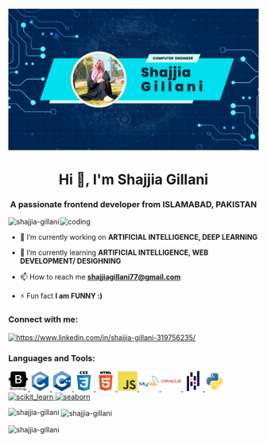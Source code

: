 ![logo](https://github.com/Shajjia-gillani/shajjia-gillani/blob/main/jia%20banner.png)
<h1 align="center">Hi 👋, I'm Shajjia Gillani</h1>
<h3 align="center">A passionate frontend developer from ISLAMABAD, PAKISTAN</h3>

<image align="right" alt="coding" width="400" src="C:\Users\ProBook\Desktop\ppr\codinng.gif">

<p align="left"> <img src="https://komarev.com/ghpvc/?username=shajjia-gillani&label=Profile%20views&color=0e75b6&style=flat" alt="shajjia-gillani" /> </p>

- 🔭 I’m currently working on **ARTIFICIAL INTELLIGENCE, DEEP LEARNING**

- 🌱 I’m currently learning **ARTIFICIAL INTELLIGENCE, WEB DEVELOPMENT/ DESIGHNING**

- 📫 How to reach me **shajjiagillani77@gmail.com**

- ⚡ Fun fact **I am FUNNY :)**

<h3 align="left">Connect with me:</h3>
<p align="left">
<a href="https://linkedin.com/in/https://www.linkedin.com/in/shajjia-gillani-319756235/" target="blank"><img align="center" src="https://raw.githubusercontent.com/rahuldkjain/github-profile-readme-generator/master/src/images/icons/Social/linked-in-alt.svg" alt="https://www.linkedin.com/in/shajjia-gillani-319756235/" height="30" width="40" /></a>
</p>

<h3 align="left">Languages and Tools:</h3>
<p align="left"> <a href="https://getbootstrap.com" target="_blank" rel="noreferrer"> <img src="https://raw.githubusercontent.com/devicons/devicon/master/icons/bootstrap/bootstrap-plain-wordmark.svg" alt="bootstrap" width="40" height="40"/> </a> <a href="https://www.cprogramming.com/" target="_blank" rel="noreferrer"> <img src="https://raw.githubusercontent.com/devicons/devicon/master/icons/c/c-original.svg" alt="c" width="40" height="40"/> </a> <a href="https://www.w3schools.com/cpp/" target="_blank" rel="noreferrer"> <img src="https://raw.githubusercontent.com/devicons/devicon/master/icons/cplusplus/cplusplus-original.svg" alt="cplusplus" width="40" height="40"/> </a> <a href="https://www.w3schools.com/css/" target="_blank" rel="noreferrer"> <img src="https://raw.githubusercontent.com/devicons/devicon/master/icons/css3/css3-original-wordmark.svg" alt="css3" width="40" height="40"/> </a> <a href="https://www.w3.org/html/" target="_blank" rel="noreferrer"> <img src="https://raw.githubusercontent.com/devicons/devicon/master/icons/html5/html5-original-wordmark.svg" alt="html5" width="40" height="40"/> </a> <a href="https://developer.mozilla.org/en-US/docs/Web/JavaScript" target="_blank" rel="noreferrer"> <img src="https://raw.githubusercontent.com/devicons/devicon/master/icons/javascript/javascript-original.svg" alt="javascript" width="40" height="40"/> </a> <a href="https://www.mysql.com/" target="_blank" rel="noreferrer"> <img src="https://raw.githubusercontent.com/devicons/devicon/master/icons/mysql/mysql-original-wordmark.svg" alt="mysql" width="40" height="40"/> </a> <a href="https://www.oracle.com/" target="_blank" rel="noreferrer"> <img src="https://raw.githubusercontent.com/devicons/devicon/master/icons/oracle/oracle-original.svg" alt="oracle" width="40" height="40"/> </a> <a href="https://pandas.pydata.org/" target="_blank" rel="noreferrer"> <img src="https://raw.githubusercontent.com/devicons/devicon/2ae2a900d2f041da66e950e4d48052658d850630/icons/pandas/pandas-original.svg" alt="pandas" width="40" height="40"/> </a> <a href="https://www.python.org" target="_blank" rel="noreferrer"> <img src="https://raw.githubusercontent.com/devicons/devicon/master/icons/python/python-original.svg" alt="python" width="40" height="40"/> </a> <a href="https://scikit-learn.org/" target="_blank" rel="noreferrer"> <img src="https://upload.wikimedia.org/wikipedia/commons/0/05/Scikit_learn_logo_small.svg" alt="scikit_learn" width="40" height="40"/> </a> <a href="https://seaborn.pydata.org/" target="_blank" rel="noreferrer"> <img src="https://seaborn.pydata.org/_images/logo-mark-lightbg.svg" alt="seaborn" width="40" height="40"/> </a> </p>

<p><img align="left" src="https://github-readme-stats.vercel.app/api/top-langs?username=shajjia-gillani&show_icons=true&locale=en&layout=compact" alt="shajjia-gillani" /></p>

<p>&nbsp;<img align="center" src="https://github-readme-stats.vercel.app/api?username=shajjia-gillani&show_icons=true&locale=en" alt="shajjia-gillani" /></p>

<p><img align="center" src="https://github-readme-streak-stats.herokuapp.com/?user=shajjia-gillani&" alt="shajjia-gillani" /></p>
